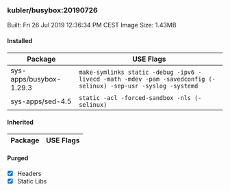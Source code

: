 ### kubler/busybox:20190726

Built: Fri 26 Jul 2019 12:36:34 PM CEST
Image Size: 1.43MB

#### Installed
Package | USE Flags
--------|----------
sys-apps/busybox-1.29.3 | `make-symlinks static -debug -ipv6 -livecd -math -mdev -pam -savedconfig (-selinux) -sep-usr -syslog -systemd`
sys-apps/sed-4.5 | `static -acl -forced-sandbox -nls (-selinux)`
#### Inherited
Package | USE Flags
--------|----------
#### Purged
- [x] Headers
- [x] Static Libs
